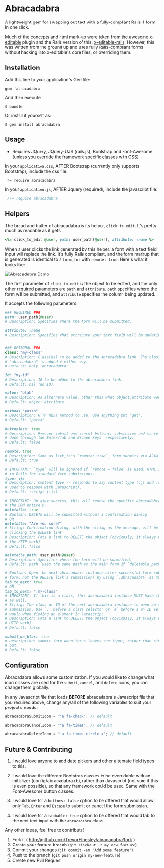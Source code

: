 # Abracadabra

A lightweight gem for swapping out text with a fully-compliant Rails 4 form in one click.

Much of the concepts and html mark-up were taken from the awesome [x-editable](http://vitalets.github.io/x-editable/) plugin and the Rails version of this, [x-editable-rails](https://github.com/werein/x-editable-rails). However, this was written from the ground up and uses fully Rails-compliant forms without hacking into x-editable's core files, or overriding them.

## Installation

Add this line to your application's Gemfile:

    gem 'abracadabra'

And then execute:

    $ bundle

Or install it yourself as:

    $ gem install abracadabra

## Usage

* Requires JQuery, JQuery-UJS (rails.js), Bootstrap and Font-Awesome (unless you override the framework specific classes with CSS)

In your `application.css`, AFTER Bootstrap (currently only supports Bootstrap), include the css file:

```css
 *= require abracadabra
```

In your `application.js`, AFTER Jquery (required), include the javascript file:

```js
 //= require abracadabra
```

## Helpers

The bread and butter of abracadabra is its helper, `click_to_edit`. It's pretty much as readable as it gets:

```ruby
<%= click_to_edit @user, path: user_path(@user), attribute: :name %>
```

When a user clicks the link generated by this helper, a form with a text field input will replace the link. It's fully Rails compliant, and the form markup that is generated is identical to a `form_for` with `remote: true`. Here's what it looks like:

![Abracadabra Demo](http://recordit.co/CbgPTahYix.gif "Abracadabra Demo")

The first parameter of `click_to_edit` is the object to be edited, and the only other required parameters are `path` and `attribute`. `path` specifies where the form will be submitted, and `attribute` specifies the column being updated.

It accepts the following parameters:

```ruby
### REQUIRED ###
path: user_path(@user)
# Description: Specifies where the form will be submitted.

attribute: :name
# Description: Specifies what attribute your text field will be updating.


### OPTIONAL ###
class: "my-class"
# Description: Class(es) to be added to the abracadabra link. The class 
# "abracadabra" is added # either way.
# Default: only "abracadabra"

id: "my-id"
# Description: ID to be added to the abracadabra link.
# Default: nil (No ID)

value: "blah"
# Description: An alternate value, other than what object.attribute would return.
# Default: object.attribute

method: "patch"
# Description: HTTP REST method to use. Use anything but "get".
# Default: "patch"

buttonless: true
# Description: Removes submit and cancel buttons, submission and cancellation is then 
# done through the Enter/Tab and Escape keys, respectively.
# Default: false

remote: true
# Description: Same as link_to's `remote: true`, form submits via AJAX.
# Default: true

# IMPORTANT: `type` will be ignored if `remote = false` is used. HTML is the default 
# in Rails for standard form submissions.
type: :js
# Description: Content type -- responds to any content type (:js and :script can both be 
# used to respond with Javascript).
# Default: :script (:js)

# IMPORTANT: On ajax:success, this will remove the specific abracadabra instance from 
# the DOM entirely.
deletable: true
# Boolean: DELETE will be submitted without a confirmation dialog
# OR
deletable: "Are you sure?"
# String: Confirmation dialog, with the string as the message, will be displayed after 
# clicking the DELETE link
# Description: Puts a link to DELETE the object (obviously, it always uses DELETE as 
# the HTTP verb).
# Default: false

deletable_path: user_path(@user)
# Description: Specifies where the form will be submitted. 
# Default: path (uses the same path as the main form if `deletable_path` isn't declared).

# Boolean: Open the next abracadabra instance after successful form submission (main 
# form, not the DELETE link's submission) by using `.abracadabra` as the selector.
tab_to_next: true
# OR
tab_to_next: ".my-class"
# IMPORTANT: If this is a class, this abracadabra instance MUST have the same class
# as well.
# String: The class or ID of the next abracadabra instance to open on successful form 
# submission. Use `.` before a class selector or `#` before a an ID selector just as you 
# would when finding an element in Javascript.
# Description: Puts a link to DELETE the object (obviously, it always uses DELETE as the 
# HTTP verb).
# Default: false

submit_on_blur: true
# Description: Submit form when focus leaves the input, rather than simply closing it
# out.
# Default: false
```

## Configuration

Abracadabra allows some customization. If you would like to change what icon classes are used for the `submit`, `cancel`, and `delete` icons, you can change them globally. 

In any Javascript file that loads **BEFORE** abracadabra's Javascript file that you required above, change any/all of the following variables to suit your project's needs:

```javascript
abracadabraSubmitIcon = "fa fa-check"; // default

abracadabraCancelIcon = "fa fa-times"; // default

abracadabraDeleteIcon = "fa fa-times-circle-o"; // default
```

## Future & Contributing

1. I would love anyone to add date pickers and other alternate field types to this.

2. I would love the different Bootstrap classes to be overridable with an initializer (config/abracadabra.rb), rather than Javascript (not sure if this is even possible), so that any framework could be used. Same with the Font-Awesome button classes.

3. I would love for a `buttons: false` option to be offered that would allow only `Tab`, `Enter` and `Escape` to submit or cancel the form submission.

4. I would love for a `tabbable: true` option to be offered that would tab to the next text input with the `abracadabra` class.

Any other ideas, feel free to contribute!

1. Fork it ( http://github.com/TrevorHinesley/abracadabra/fork )
2. Create your feature branch (`git checkout -b my-new-feature`)
3. Commit your changes (`git commit -am 'Add some feature'`)
4. Push to the branch (`git push origin my-new-feature`)
5. Create new Pull Request
